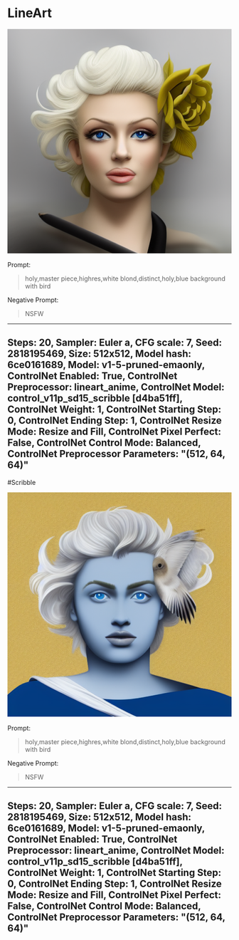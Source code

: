 # LineArt

<!-- Image-->
![image](https://github.com/parechae123/Data_VR_002_2023heoyoon/blob/main/StableDiffusion/00022-89630212.png?raw=true)

Prompt:
>holy,master piece,highres,white blond,distinct,holy,blue background with bird

Negative Prompt:
>NSFW
---
Steps: 20, Sampler: Euler a, CFG scale: 7, Seed: 2818195469, Size: 512x512, Model hash: 6ce0161689, Model: v1-5-pruned-emaonly, ControlNet Enabled: True, ControlNet Preprocessor: lineart_anime, ControlNet Model: control_v11p_sd15_scribble [d4ba51ff], ControlNet Weight: 1, ControlNet Starting Step: 0, ControlNet Ending Step: 1, ControlNet Resize Mode: Resize and Fill, ControlNet Pixel Perfect: False, ControlNet Control Mode: Balanced, ControlNet Preprocessor Parameters: "(512, 64, 64)"
---

#Scribble
<!-- Image-->
![image](https://github.com/parechae123/Data_VR_002_2023heoyoon/blob/main/StableDiffusion/00036-2818195469.png?raw=true)

Prompt:
>holy,master piece,highres,white blond,distinct,holy,blue background with bird

Negative Prompt:
>NSFW
---
Steps: 20, Sampler: Euler a, CFG scale: 7, Seed: 2818195469, Size: 512x512, Model hash: 6ce0161689, Model: v1-5-pruned-emaonly, ControlNet Enabled: True, ControlNet Preprocessor: lineart_anime, ControlNet Model: control_v11p_sd15_scribble [d4ba51ff], ControlNet Weight: 1, ControlNet Starting Step: 0, ControlNet Ending Step: 1, ControlNet Resize Mode: Resize and Fill, ControlNet Pixel Perfect: False, ControlNet Control Mode: Balanced, ControlNet Preprocessor Parameters: "(512, 64, 64)"
---
